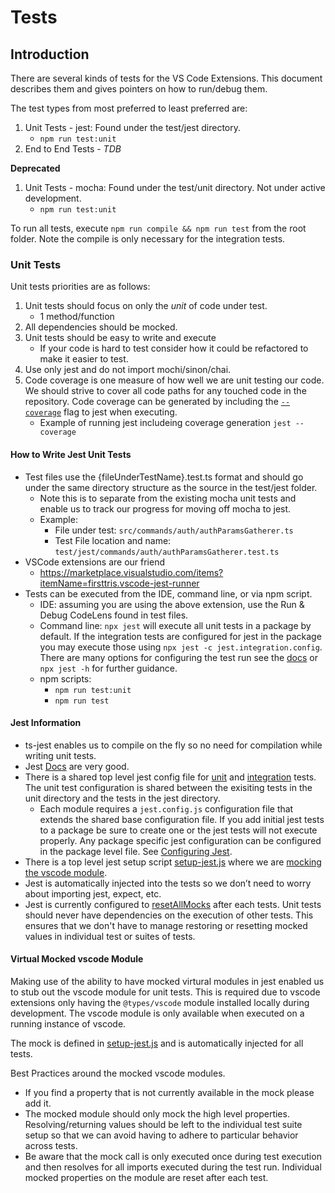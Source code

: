 # Tests

## Introduction

There are several kinds of tests for the VS Code Extensions. This document
describes them and gives pointers on how to run/debug them.

The test types from most preferred to least preferred are:

1. Unit Tests - jest: Found under the test/jest directory.
   - `npm run test:unit`
1. End to End Tests - _TDB_

**Deprecated**

1. Unit Tests - mocha: Found under the test/unit directory. Not under active development.
   - `npm run test:unit`

To run all tests, execute `npm run compile && npm run test` from the root
folder. Note the compile is only necessary for the integration tests.

### Unit Tests

Unit tests priorities are as follows:

1. Unit tests should focus on only the _unit_ of code under test.
   - 1 method/function
1. All dependencies should be mocked.
1. Unit tests should be easy to write and execute
   - If your code is hard to test consider how it could be refactored to make it easier to test.
1. Use only jest and do not import mochi/sinon/chai.
1. Code coverage is one measure of how well we are unit testing our code. We should strive to cover all code paths for any touched code in the repository. Code coverage can be generated by including the [`--coverage`](https://jestjs.io/docs/cli#--coverageboolean) flag to jest when executing.
   - Example of running jest includeing coverage generation `jest --coverage`

#### How to Write Jest Unit Tests

- Test files use the {fileUnderTestName}.test.ts format and should go under the same directory structure as the source in the test/jest folder.
  - Note this is to separate from the existing mocha unit tests and enable us to track our progress for moving off mocha to jest.
  - Example:
    - File under test: `src/commands/auth/authParamsGatherer.ts`
    - Test File location and name: `test/jest/commands/auth/authParamsGatherer.test.ts`
- VSCode extensions are our friend
  - https://marketplace.visualstudio.com/items?itemName=firsttris.vscode-jest-runner
- Tests can be executed from the IDE, command line, or via npm script.
  - IDE: assuming you are using the above extension, use the Run & Debug CodeLens found in test files.
  - Command line: `npx jest` will execute all unit tests in a package by default. If the integration tests are configured for jest in the package you may execute those using `npx jest -c jest.integration.config`. There are many options for configuring the test run see the [docs](https://jestjs.io/docs/cli) or `npx jest -h` for further guidance.
  - npm scripts:
    - `npm run test:unit`
    - `npm run test`

#### Jest Information

- ts-jest enables us to compile on the fly so no need for compilation while writing unit tests.
- Jest [Docs](https://jestjs.io/docs/getting-started) are very good.
- There is a shared top level jest config file for [unit](https://github.com/forcedotcom/salesforcedx-vscode/blob/develop/config/jest.base.config.js) and [integration](https://github.com/forcedotcom/salesforcedx-vscode/blob/develop/config/jest.integration.config.js) tests. The unit test configuration is shared between the exisiting tests in the unit directory and the tests in the jest directory.
  - Each module requires a `jest.config.js` configuration file that extends the shared base configuration file. If you add initial jest tests to a package be sure to create one or the jest tests will not execute properly. Any package specific jest configuration can be configured in the package level file. See [Configuring Jest](https://jestjs.io/docs/configuration).
- There is a top level jest setup script [setup-jest.js](https://github.com/forcedotcom/salesforcedx-vscode/blob/develop/scripts/setup-jest.ts) where we are [mocking the vscode module](#virtual-mocked-vscode-module).
- Jest is automatically injected into the tests so we don’t need to worry about importing jest, expect, etc.
- Jest is currently configured to [resetAllMocks](https://jestjs.io/docs/configuration#resetmocks-boolean) after each tests. Unit tests should never have dependencies on the execution of other tests. This ensures that we don't have to manage restoring or resetting mocked values in individual test or suites of tests.

#### Virtual Mocked vscode Module

Making use of the ability to have mocked virtural modules in jest enabled us to stub out the vscode module for unit tests. This is required due to vscode extensions only having the `@types/vscode` module installed locally during development. The vscode module is only available when executed on a running instance of vscode.

The mock is defined in [setup-jest.js](https://github.com/forcedotcom/salesforcedx-vscode/blob/develop/scripts/setup-jest.ts) and is automatically injected for all tests.

Best Practices around the mocked vscode modules.

- If you find a property that is not currently available in the mock please add it.
- The mocked module should only mock the high level properties. Resolving/returning values should be left to the individual test suite setup so that we can avoid having to adhere to particular behavior across tests.
- Be aware that the mock call is only executed once during test execution and then resolves for all imports executed during the test run. Individual mocked properties on the module are reset after each test.
